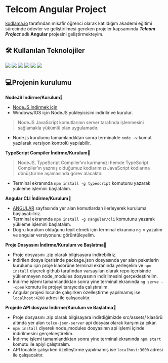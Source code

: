 # Telcom Angular Project
[kodlama.io](https://www.kodlama.io/) tarafından misafir öğrenci olarak katıldığım akademi eğitimi sürecinde ödevler ve geliştirilmesi gereken projeler kapsamında ***Telcom Project*** adlı **Angular** projesini geliştirmekteyim.

## 🛠  Kullanılan Teknolojiler
<img src="https://img.shields.io/badge/Angular-1976D2?style=for-the-badge&logo=angular&logoColor=DD0031"/> <img src="https://img.shields.io/badge/TypeScript-2F74C0?style=for-the-badge&logo=typescript&logoColor=FFFFFF" /> <img src="https://img.shields.io/badge/JSON-000000?style=for-the-badge&logo=json&logoColor=white" /> <img src="https://img.shields.io/badge/HTML5-FC4011?style=for-the-badge&logo=html5&logoColor=white" /> <img src="https://img.shields.io/badge/CSS3-5A8AB9?style=for-the-badge&logo=css3&logoColor=white" /> <img src="https://img.shields.io/badge/Bootstrap-8A12FC?style=for-the-badge&logo=bootstrap&logoColor=white" />

## 💻Projenin kurulumu
**NodeJS İndirme/Kurulum**🔧 
 - [NodeJS indirmek için](https://nodejs.org/tr/download/current/)
 - Windows/IOS için NodeJS yükleyicisini indirilir ve kurulur.
 > NodeJS JavaScript komutlarının server tarafında işlenmesini sağlamakla yükümlü olan uygulamadır.
 - Node.js kurulumu tamamlandıktan sonra terminalde `node -v` komut yazılarak versiyon kontrolü yapılabilir.

**TypeScript Compiler İndirme/Kurulum**🔧
 > NodeJS, TypeScript Compiler’ını kurmamızı hemde TypeScript Compiler’ın yazmış olduğumuz kodlarımızı JavaScript kodlarına dönüştürme aşamasında görev alacaktır.
 - Terminal ekranında `npm install -g typescript` komutunu yazarak yükleme işlemini başlatalım.
  
**Angular CLI İndirme/Kurulum**🔧
 - [ANGULAR](https://cli.angular.io/) sayfasında yer alan komutlardan ilerleyerek kuruluma başlayabiliriz.
 - Terminal ekranında `npm install -g @angular/cli` komutunu yazarak yükleme işlemini başlatalım.
 - Doğru kurulum olduğunu teyit etmek için terminal ekranına `ng v` yazalım ve angular versiyonunu görüntüleyelim.

**Proje Dosyasını İndirme/Kurulum ve Başlatma**🔧
 - Proje dosyasını .zip olarak bilgisayara indirebiliriz.
 - indirilen dosya içerisinde package.json dosyasında yer alan paketlerin kurulumu için proje klasörüne terminal ekranında yerleşelim ve `npm install` diyerek github tarafından varsayılan olarak repo içerisinde yüklenmeyen node_modules dosyasının indirilmesini gerçekleştirelim.
 - İndirme işlemi tamamlandıktan sonra yine terminal ekranında `ng serve --open` komutu ile projeyi tarayıcıda çalıştıralım.
 - Angular projesi localde çalışırken özelleştirme yapılmamış ise `localhost:4200` adresi ile çalışacaktır.
  
**Projede API dosyası İndirme/Kurulum ve Başlatma**🔧
 - Proje dosyasını .zip olarak bilgisayara indirdiğimizde src/assets/ klasörü altında yer alan `telco-json-server` api dosyası olarak karşımıza çıkar.
 - `npm install` diyerek node_modules dosyasının api işlemi içinde indirilmesini gerçekleştirelim.
 - İndirme işlemi tamamlandıktan sonra yine terminal ekranında `npm start` komutu ile apiyi çalıştıralım.
 - API localde çalışırken özelleştirme yapılmamış ise `localhost:3000` adresi ile çalışacaktır.
